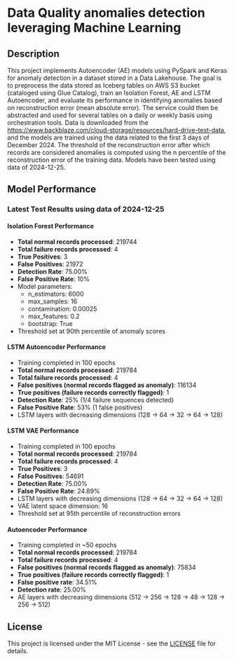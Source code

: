 # Data Quality anomalies detection leveraging Machine Learning 

## Description
This project implements Autoencoder (AE) models using PySpark and Keras for anomaly detection in a dataset stored in a Data Lakehouse. The goal is to preprocess the data stored as Iceberg tables on AWS S3 bucket (cataloged using Glue Catalog), train an Isolation Forest, AE and LSTM Autoencoder, and evaluate its performance in identifying anomalies based on reconstruction error (mean absolute error).
The service could then be abstracted and used for several tables on a daily or weekly basis using orchestration tools.
Data is downloaded from the https://www.backblaze.com/cloud-storage/resources/hard-drive-test-data, and the models are trained using the data related to the first 3 days of December 2024. The threshold of the reconstruction error after which records are considered anomalies is computed using the n percentile of the reconstruction error of the training data.
Models have been tested using data of 2024-12-25.

## Model Performance

### Latest Test Results using data of 2024-12-25

#### Isolation Forest Performance
- **Total normal records processed**: 219744
- **Total failure records processed**: 4
- **True Positives**: 3
- **False Positives**: 21972
- **Detection Rate**: 75.00%
- **False Positive Rate**: 10%
- Model parameters:
  - n_estimators: 6000
  - max_samples: 16
  - contamination: 0.00025
  - max_features: 0.2
  - bootstrap: True
- Threshold set at 90th percentile of anomaly scores

#### LSTM Autoencoder Performance
- Training completed in 100 epochs 
- **Total normal records processed**: 219784
- **Total failure records processed**: 4
- **False positives (normal records flagged as anomaly)**: 116134
- **True positives (failure records correctly flagged)**: 1
- **Detection Rate**: 25% (1/4 failure sequences detected)
- **False Positive Rate**: 53% (1 false positives)
- LSTM layers with decreasing dimensions (128 → 64 → 32 → 64 → 128)

#### LSTM VAE Performance
- Training completed in 100 epochs
- **Total normal records processed**: 219784
- **Total failure records processed**: 4
- **True Positives**: 3
- **False Positives**: 54691
- **Detection Rate**: 75.00%
- **False Positive Rate**: 24.89%
- LSTM layers with decreasing dimensions (128 → 64 → 32 → 64 → 128)
- VAE latent space dimension: 16
- Threshold set at 95th percentile of reconstruction errors

#### Autoencoder Performance
- Training completed in ~50 epochs
- **Total normal records processed**: 219784
- **Total failure records processed**: 4
- **False positives (normal records flagged as anomaly)**: 75834
- **True positives (failure records correctly flagged)**: 1
- **False positive rate**: 34.51%
- **Detection rate**: 25.00%
- AE layers with decreasing dimensions (512 → 256 → 128 → 48 -> 128 -> 256 -> 512)

## License
This project is licensed under the MIT License - see the [LICENSE](LICENSE.txt) file for details.